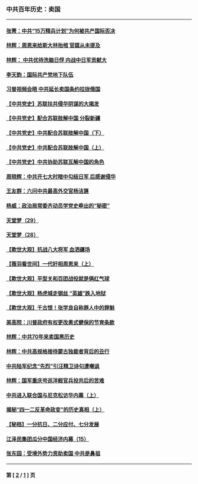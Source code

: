 ### 中共百年历史：卖国
---
#### [张菁：中共“15万精兵计划”为何被共产国际否决](../../pages/nf1176117/n13967677.md?10110430) 
#### [林辉：周恩来给斯大林抬棺 官媒从未提及](../../pages/nf1176117/n13961173.md?10110430) 
#### [林辉： 中共优待洗脑日俘 内战中日军贡献大](../../pages/nf1176117/n13624644.md?10110430) 
#### [李天韵：国际共产党地下队伍](../../pages/nf1176117/n13611808.md?10110430) 
#### [习普视频会晤 中共延长卖国条约拉拢俄国](../../pages/nf1176117/n13060971.md?10110430) 
#### [【中共党史】苏联扶共侵华阴谋的大揭发](../../pages/nf1176117/n13056050.md?10110430) 
#### [【中共党史】配合苏联肢解中国 分裂新疆](../../pages/nf1176117/n13040700.md?10110430) 
#### [【中共党史】中共配合苏联肢解中国（下）](../../pages/nf1176117/n13035660.md?10110430) 
#### [【中共党史】中共配合苏联肢解中国（上）](../../pages/nf1176117/n13030262.md?10110430) 
#### [【中共党史】中共协助苏联瓦解中国的角色](../../pages/nf1176117/n13018109.md?10110430) 
#### [周晓辉：中共开七大时暗中勾结日军 后感谢侵华](../../pages/nf1176117/n12921960.md?10110430) 
#### [王友群：六问中共最高外交官杨洁篪](../../pages/nf1176117/n12836495.md?10110430) 
#### [杨威：政治局常委齐动员学党史牵出的“秘密”](../../pages/nf1176117/n12764642.md?10110430) 
#### [天堂梦（29）](../../pages/nf1176117/n12408465.md?10110430) 
#### [天堂梦（28）](../../pages/nf1176117/n12408309.md?10110430) 
#### [【欺世大观】抗战八大将军 血洒疆场](../../pages/nf1176117/n12357044.md?10110430) 
#### [【薇羽看世间】一代奸相周恩来（上）](../../pages/nf1176117/n12401109.md?10110430) 
#### [【欺世大观】平型关和百团战役就是俩红气球](../../pages/nf1176117/n12359157.md?10110430) 
#### [【欺世大观】杨虎城走钢丝 “英雄”跌入地狱](../../pages/nf1176117/n12358840.md?10110430) 
#### [【欺世大观】千古恨！张学良自称罪人中的罪魁](../../pages/nf1176117/n12358629.md?10110430) 
#### [美高院：川普政府有权更改奥式健保的节育条款](../../pages/nf1176117/n12242171.md?10110430) 
#### [林辉：中共70年来卖国黑历史](../../pages/nf1176117/n11552181.md?10110430) 
#### [林辉：中共高规格接待蒙古独裁者背后的丑行](../../pages/nf1176117/n11225005.md?10110430) 
#### [中共陆军纪念“先烈”引汪精卫诗句遭嘲讽](../../pages/nf1176117/n11153345.md?10110430) 
#### [林辉：国军重庆号巡洋舰官兵投共后的苦难](../../pages/nf1176117/n10997801.md?10110430) 
#### [中共进入联合国与尼克松访华内幕（上）](../../pages/nf1176117/n10138788.md?10110430) 
#### [揭秘“四一二反革命政变”的历史真相（上）](../../pages/nf1176117/n9996650.md?10110430) 
#### [【秘档】一分抗日、二分应付、七分发展](../../pages/nf1176117/n9331484.md?10110430) 
#### [江泽民集团瓜分中国经济内幕（15）](../../pages/nf1176117/n9268584.md?10110430) 
#### [张东园：受境外势力资助卖国 中共是鼻祖](../../pages/nf1176117/n9272480.md?10110430) 

---
#### 第 [ [2](./2.md?10110430) / [1](./1.md?10110430) ] 页
